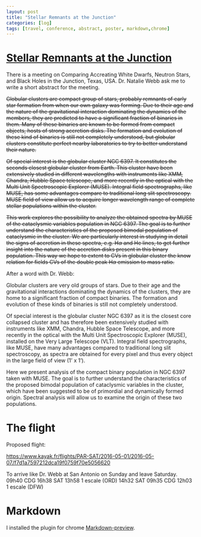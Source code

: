 ```yaml
---
layout: post
title: "Stellar Remnants at the Junction"
categories: [log]
tags: [travel, conference, abstract, poster, markdown,chrome]
---
```



# [Stellar Remnants at the Junction](https://sites.google.com/site/junction2016/)


There is a meeting on Comparing Accreating White Dwarfs, Neutron Stars, and Black Holes in the Junction, Texas, USA. Dr. Natalie Webb ask me to write a short abstract for the meeting.

~~Globular clusters are compact group of stars, probably remnants of early star formation from when our own galaxy was forming. Due to their age and the nature of the gravitational interaction dominating the dynamics of the members, they are predicted to have a significant fraction of binaries in them. Many of these binaries are known to be formed from compact objects, hosts of strong accretion disks. The formation and evolution of these kind of binaries is still not completely understood, but globular clusters constitute perfect nearby laboratories to try to better understand their nature.~~ 

~~Of special interest is the globular cluster NGC 6397. It constitutes the seconds closest globular cluster from Earth. This cluster have been extensively studied in different wavelengths with instruments like XMM, Chandra, Hubble Space telescope, and more recently in the optical with the Multi Unit Spectroscopic Explorer (MUSE). Integral field spectrographs, like MUSE, has some advantages compare to traditional long slit spectroscopy. MUSE field of view allow us to acquire longer wavelength range of complete stellar populations within the cluster.~~

~~This work explores the possibility to analyze the obtained spectra by MUSE of the cataclysmic variables population in NGC 6397. The goal is to further understand the characteristics of the proposed bimodal population of cataclysmic in the cluster. We are particularly interest in studying in detail the signs of accretion in these spectra, e.g. H$\alpha$ and He lines, to get further insight into the nature of the accretion disks present in this binary population. This way we hope to extent to CVs in globular cluster the know relation for fields CVs of the double peak H$\alpha$ emission to mass ratio.~~

After a word with Dr. Webb:

Globular clusters are very old groups of stars. Due to their age and the gravitational interactions dominating the dynamics of the clusters, they are home to a significant fraction of compact binaries. The formation and evolution of these kinds of binaries is still not completely understood.

Of special interest is the globular cluster NGC 6397 as it is the closest core collapsed cluster and has therefore been extensively studied with instruments like XMM, Chandra, Hubble Space Telescope, and more recently in the optical with the Multi Unit Spectroscopic Explorer (MUSE), installed on the Very Large Telescope (VLT). Integral field spectrographs, like MUSE, have many advantages compared to traditional long slit spectroscopy, as spectra are obtained for every pixel and thus every object in the large field of view (1’ x 1’).

Here we present analysis of the compact binary population in NGC 6397 taken with MUSE. The goal is to further understand the characteristics of the proposed bimodal population of cataclysmic variables in the cluster, which have been suggested to be of primordial and dynamically formed origin. Spectral analysis will allow us to examine the origin of these two populations.



# The flight 

Proposed flight:

https://www.kayak.fr/flights/PAR-SAT/2016-05-01/2016-05-07/f7d1a7597212dca19f0759f70e5056620

To arrive like Dr. Webb at San Antonio on Sunday and leave Saturday. 
09h40 CDG 16h38 SAT 13h58 1 escale (ORD)
14h32 SAT 09h35 CDG 12h03 1 escale (DFW)



# Markdown

I installed the plugin for chrome [Markdown-preview](https://github.com/volca/markdown-preview).

